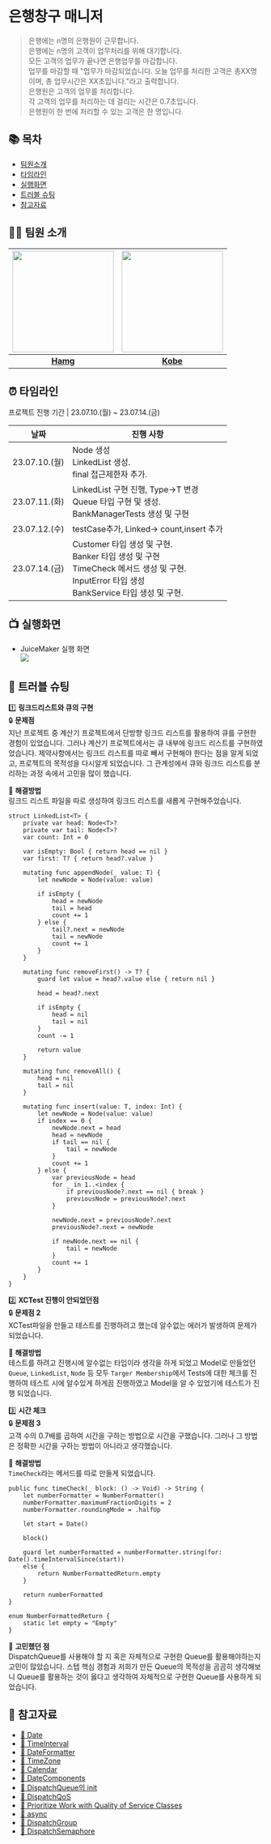 # 은행창구 매니저</br>
> 은행에는 n명의 은행원이 근무합니다.</br>
> 은행에는 n명의 고객이 업무처리를 위해 대기합니다.</br>
> 모든 고객의 업무가 끝나면 은행업무를 마갑합니다.</br>
> 업무를 마감할 때 "업무가 마감되었습니다. 오늘 업무를 처리한 고객은 총XX명이며, 총 업무시간은 XX초입니다."라고 출력합니다.</br>
> 은행원은 고객의 업무를 처리합니다.</br>
> 각 고객의 업무를 처리하는 데 걸리는 시간은 0.7초입니다.</br>
> 은행원이 한 번에 처리할 수 있는 고객은 한 명입니다.</br>

## 📚 목차</br>
- [팀원소개](#-팀원-소개)
- [타임라인](#-타임라인)
- [실행화면](#-실행화면)
- [트러블 슈팅](#-트러블-슈팅)
- [참고자료](#-참고자료)

## 🧑‍💻 팀원 소개</br>
| <img src="https://user-images.githubusercontent.com/101572902/235090676-acefc28d-a358-486b-b9a6-f9c84c52ae9c.jpeg" width="200" height="200"/> | <img src="https://github.com/devKobe24/BranchTest/blob/main/IMG_5424.JPG?raw=true" width="200" height="200"/> |
| :-: | :-: |
| [**Hamg**](https://github.com/hemg2) | [**Kobe**](https://github.com/devKobe24) |

## ⏰ 타임라인</br>
프로젝트 진행 기간 | 23.07.10.(월) ~ 23.07.14.(금)

| 날짜 | 진행 사항 |
| -------- | -------- |
| 23.07.10.(월)     | Node 생성<br/> LinkedList 생성.<br/> final 접근제한자 추가.<br/> |
| 23.07.11.(화)     | LinkedList 구현 진행, Type->T 변경<br/> Queue 타입 구현 및 생성.<br/> BankManagerTests 생성 및 구현<br/>|
| 23.07.12.(수)     | testCase추가, Linked-> count,insert 추가|
| 23.07.14.(금)     | Customer 타입 생성 및 구현.<br/>Banker 타입 생성 및 구현<br/>TimeCheck 메서드 생성 및 구현.<br/>InputError 타입 생성<br/>BankService 타입 생성 및 구현.<br/>    |

## 📺 실행화면
- JuiceMaker 실행 화면 </br>
![](https://github.com/devKobe24/images/blob/main/BankManager.gif?raw=true)

## 🔨 트러블 슈팅 
1️⃣ **링크드리스트와 큐의 구현** </br>
🔒 **문제점** </br>
지난 프로젝트 중 계산기 프로젝트에서 단방향 링크드 리스트를 활용하여 큐를 구현한 경험이 있었습니다.
그러나 계산기 프로젝트에서는 큐 내부에 링크드 리스트를 구현하였었습니다.
제약사항에서는 링크드 리스트를 따로 빼서 구현해야 한다는 점을 알게 되었고, 프로젝트의 목적성을 다시알게 되었습니다.
그 관계성에서 큐와 링크드 리스트를 분리하는 과정 속에서 고민을 많이 했습니다.


🔑 **해결방법** </br>
링크드 리스트 파일을 따로 생성하여 링크드 리스트를 새롭게 구현해주었습니다.
```swift!
struct LinkedList<T> {
    private var head: Node<T>?
    private var tail: Node<T>?
    var count: Int = 0
    
    var isEmpty: Bool { return head == nil }
    var first: T? { return head?.value }
    
    mutating func appendNode(_ value: T) {
        let newNode = Node(value: value)
        
        if isEmpty {
            head = newNode
            tail = head
            count += 1
        } else {
            tail?.next = newNode
            tail = newNode
            count += 1
        }
    }
    
    mutating func removeFirst() -> T? {
        guard let value = head?.value else { return nil }
        
        head = head?.next
        
        if isEmpty {
            head = nil
            tail = nil
        }
        count -= 1
        
        return value
    }
    
    mutating func removeAll() {
        head = nil
        tail = nil
    }
    
    mutating func insert(value: T, index: Int) {
        let newNode = Node(value: value)
        if index == 0 {
            newNode.next = head
            head = newNode
            if tail == nil {
                tail = newNode
            }
            count += 1
        } else {
            var previousNode = head
            for _ in 1..<index {
                if previousNode?.next == nil { break }
                previousNode = previousNode?.next
            }
            
            newNode.next = previousNode?.next
            previousNode?.next = newNode
            
            if newNode.next == nil {
                tail = newNode
            }
            count += 1
        }
    }
}
```


2️⃣ **XCTest 진행이 안되었던점**</br>
🔒 **문제점 2** </br>
XCTest파일을 만들고 테스트를 진행하려고 했는데 알수없는 에러가 발생하여 문제가 되었습니다.

🔑 **해결방법** </br>
테스트를 하려고 진행시에 알수없는 타입이라 생각을 하게 되었고 Model로 만들었던 `Queue`, `LinkedList`, `Node` 등 모두 `Targer Membership`에서 Tests에 대한 체크를 진행하여 테스트 시에 알수있게 하게끔 진행하였고 Model을 알 수 있었기에 테스트가 진행 되었습니다.


3️⃣ **시간 체크** </br>
🔒 **문제점 3** </br>
고객 수의 0.7배를 곱하여 시간을 구하는 방법으로 시간을 구했습니다.
그러나 그 방법은 정확한 시간을 구하는 방법이 아니라고 생각했습니다.

🔑 **해결방법** </br>
`TimeCheck`라는 메서드를 따로 만들게 되었습니다.
```swift!
public func timeCheck(_ block: () -> Void) -> String {
	let numberFormatter = NumberFormatter()
	numberFormatter.maximumFractionDigits = 2
	numberFormatter.roundingMode = .halfUp
	
	let start = Date()
	
	block()
	
	guard let numberFormatted = numberFormatter.string(for: Date().timeIntervalSince(start))
	else {
		return NumberFormattedReturn.empty
	}
	
	return numberFormatted
}

enum NumberFormattedReturn {
	static let empty = "Empty"
}
```


🤔 **고민했던 점** </br>
DispatchQueue를 사용해야 할 지 혹은 자체적으로 구현한 Queue를 활용해야하는지 고민이 많았습니다.
스텝 핵심 경험과 저희가 만든 Queue의 목적성을 곰곰히 생각해보니 Queue를 활용하는 것이 옳다고 생각하여
자체적으로 구현한 Queue를 사용하게 되었습니다.


## 📑 참고자료
- [📃 Date](https://developer.apple.com/documentation/foundation/date)</br>
- [📃 TimeInterval](https://developer.apple.com/documentation/foundation/timeinterval)</br>
- [📃 DateFormatter](https://developer.apple.com/documentation/foundation/dateformatter)</br>
- [📃 TimeZone](https://developer.apple.com/documentation/foundation/timezone)</br>
- [📃 Calendar](https://developer.apple.com/documentation/foundation/calendar)</br>
- [📃 DateComponents](https://developer.apple.com/documentation/foundation/datecomponents)</br>
- [📃 DispatchQueue의 init](https://developer.apple.com/documentation/dispatch/dispatchqueue/2300059-init)</br>
- [📃 DispatchQoS](https://developer.apple.com/documentation/dispatch/dispatchqos)</br>
- [📃 Prioritize Work with Quality of Service Classes](https://developer.apple.com/library/archive/documentation/Performance/Conceptual/EnergyGuide-iOS/PrioritizeWorkWithQoS.html#//apple_ref/doc/uid/TP40015243-CH39-SW1)</br>
- [📃 async](https://developer.apple.com/documentation/dispatch/dispatchqueue/2016098-async)</br>
- [📃 DispatchGroup](https://developer.apple.com/documentation/dispatch/dispatchgroup)</br>
- [📃 DispatchSemaphore](https://developer.apple.com/documentation/dispatch/dispatchsemaphore)</br>
